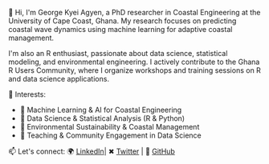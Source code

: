 👋 Hi, I'm George Kyei Agyen, a PhD researcher in Coastal Engineering at the University of Cape Coast, Ghana. My research focuses on predicting coastal wave dynamics using machine learning for adaptive coastal management.

I'm also an R enthusiast, passionate about data science, statistical modeling, and environmental engineering. I actively contribute to the Ghana R Users Community, where I organize workshops and training sessions on R and data science applications.

🚀 Interests:
- 🔹 Machine Learning & AI for Coastal Engineering
- 🔹 Data Science & Statistical Analysis (R & Python)
- 🔹 Environmental Sustainability & Coastal Management
- 🔹 Teaching & Community Engagement in Data Science

📫 Let's connect:
🌍 [LinkedIn](www.linkedin.com/in/gk-agyen59)| ✖ [Twitter](https://x.com/gk_agyen) | 🌱 [GitHub](https://github.com/gkagyen)

